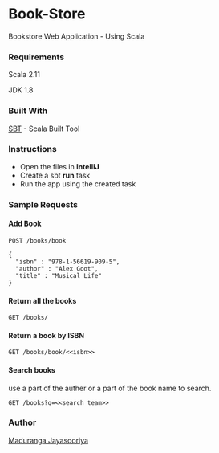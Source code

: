 # Book-Store

Bookstore Web Application - Using Scala

### Requirements
Scala 2.11 

JDK 1.8

### Built With

[SBT](https://www.scala-sbt.org/) - Scala Built Tool

### Instructions

- Open the files in **IntelliJ** 
- Create a sbt **run** task 
- Run the app using the created task

### Sample Requests 

#### Add Book

```
POST /books/book
```

```
{
  "isbn" : "978-1-56619-909-5",
  "author" : "Alex Goot",
  "title" : "Musical Life"
}
```
#### Return all the books

```
GET /books/
```
#### Return a book by ISBN

```
GET /books/book/<<isbn>>
```
#### Search books
use a part of the auther or a part of the book name to search.
```
GET /books?q=<<search team>>
```

### Author

[Maduranga Jayasooriya](https://www.linkedin.com/in/madurangajayasooriya/)


